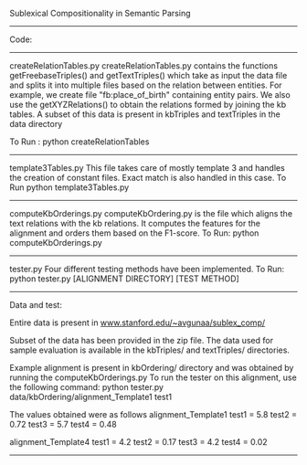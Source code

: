 Sublexical Compositionality in Semantic Parsing
***************************************************************************************
Code:

***************************************************************************************
createRelationTables.py
  createRelationTables.py contains the functions getFreebaseTriples() and 
  getTextTriples() which take as input the data file and splits it into multiple
  files based on the relation between entities.
  For example, we create file "fb:place_of_birth" containing entity pairs.
  We also use the getXYZRelations() to obtain the relations formed by joining the kb tables.
  A subset of this data is present in kbTriples and textTriples in the data directory

  To Run :
    python createRelationTables

***************************************************************************************
template3Tables.py
  This file takes care of mostly template 3 and handles the creation of constant files.
  Exact match is also handled in this case.
  To Run
    python template3Tables.py

***************************************************************************************
computeKbOrderings.py
  computeKbOrdering.py is the file which aligns the text relations with the kb relations.
  It computes the features for the alignment and orders them based on the F1-score.
  To Run:
    python computeKbOrderings.py

***************************************************************************************
tester.py
  Four different testing methods have been implemented.
  To Run:
    python tester.py [ALIGNMENT DIRECTORY] [TEST METHOD]

***************************************************************************************
Data and test:

Entire data is present in www.stanford.edu/~avgunaa/sublex_comp/

Subset of the data has been provided in the zip file. The data used for sample evaluation is 
available in the kbTriples/ and textTriples/ directories.

Example alignment is present in kbOrdering/ directory and was obtained by running the computeKbOrderings.py
To run the tester on this alignment, use the following command:
  python tester.py data/kbOrdering/alignment_Template1 test1

The values obtained were as follows
alignment_Template1
test1 = 5.8
test2 = 0.72
test3 = 5.7
test4 = 0.48

alignment_Template4
test1 = 4.2
test2 = 0.17
test3 = 4.2
test4 = 0.02

***************************************************************************************

